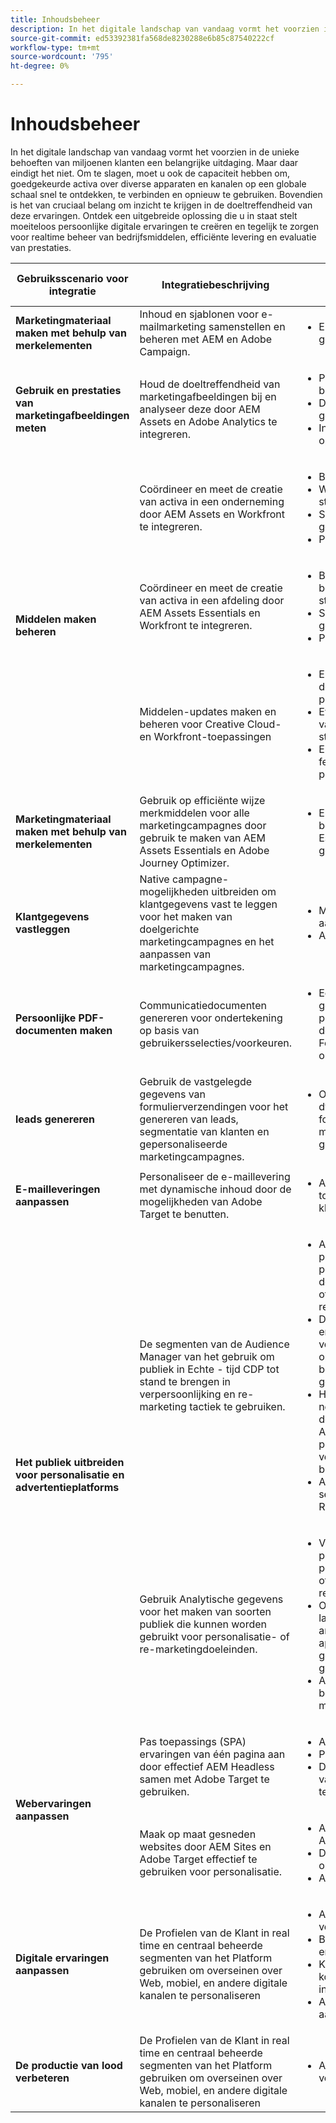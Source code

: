 ```yaml
---
title: Inhoudsbeheer
description: In het digitale landschap van vandaag vormt het voorzien in de unieke behoeften van miljoenen klanten een belangrijke uitdaging. Maar daar eindigt het niet. Om te slagen, moet u ook de capaciteit hebben om, goedgekeurde activa over diverse apparaten en kanalen op een globale schaal snel te ontdekken, te verbinden en opnieuw te gebruiken. Bovendien is het van cruciaal belang om inzicht te krijgen in de doeltreffendheid van deze ervaringen. Ontdek een uitgebreide oplossing die u in staat stelt moeiteloos persoonlijke digitale ervaringen te creëren en tegelijk te zorgen voor realtime beheer van bedrijfsmiddelen, efficiënte levering en evaluatie van prestaties.
source-git-commit: ed53392381fa568de8230288e6b85c87540222cf
workflow-type: tm+mt
source-wordcount: '795'
ht-degree: 0%

---
```



# Inhoudsbeheer

In het digitale landschap van vandaag vormt het voorzien in de unieke behoeften van miljoenen klanten een belangrijke uitdaging. Maar daar eindigt het niet. Om te slagen, moet u ook de capaciteit hebben om, goedgekeurde activa over diverse apparaten en kanalen op een globale schaal snel te ontdekken, te verbinden en opnieuw te gebruiken. Bovendien is het van cruciaal belang om inzicht te krijgen in de doeltreffendheid van deze ervaringen. Ontdek een uitgebreide oplossing die u in staat stelt moeiteloos persoonlijke digitale ervaringen te creëren en tegelijk te zorgen voor realtime beheer van bedrijfsmiddelen, efficiënte levering en evaluatie van prestaties.

<table>
  <thead>
    <tr>
      <th>Gebruiksscenario voor integratie</th>
      <th>Integratiebeschrijving</th>
      <th>Voorbeelden</th>
      <th>Experience Cloud-oplossingen</th>
    </tr>
  </thead>
  <tbody>
    <tr>
      <td><strong>Marketingmateriaal maken met behulp van merkelementen</strong></td>
      <td>
        Inhoud en sjablonen voor e-mailmarketing samenstellen en beheren met AEM en Adobe Campaign.
      </td>
      <td>
        <ul>
          <li>E-mails verzenden die zijn gemaakt met AEM</li>
        </ul>
      </td>
      <td>
        <a
          href="../integrations-between-applications/campaign/campaign-experience-manager.md"
          target="_blank"
          rel="noopener noreferrer"
          >Campagne en AEM</a
        >
      </td>
    </tr>
    <tr>
      <td><strong>Gebruik en prestaties van marketingafbeeldingen meten</strong></td>
      <td>
        Houd de doeltreffendheid van marketingafbeeldingen bij en analyseer deze door AEM Assets en Adobe Analytics te integreren.
      </td>
      <td>
        <ul>
          <li>Prestaties van middelen bijhouden en analyseren</li>
          <li>De betrokkenheid van gebruikers analyseren</li>
          <li>Inhoudsstrategie optimaliseren</li>
        </ul>
      </td>
      <td>
        <a
          href="../integrations-between-applications/experience-manager/experience-manager-analytics.md"
          target="_blank"
          rel="noopener noreferrer"
          >AEM Assets en Analytics</a
        >
      </td>
    </tr>
    <tr>
      <td rowspan="3"><strong>Middelen maken beheren</strong></td>
      <td>
        Coördineer en meet de creatie van activa in een onderneming door AEM Assets en Workfront te integreren.
      </td>
      <td>
        <ul>
          <li>Bedrijfsmiddelenbeheer</li>
          <li>Workflows voor middelen stroomlijnen</li>
          <li>Samenwerking en goedkeuring verbeteren</li>
          <li>Projectbeheer verbeteren</li>
        </ul>
      </td>
      <td>
        <a
          href="../integrations-between-applications/experience-manager/experience-manager-workfront.md"
          target="_blank"
          rel="noopener noreferrer"
          >AEM Assets en Workfront</a
        >
      </td>
    </tr>
    <tr>
      <td>
        Coördineer en meet de creatie van activa in een afdeling door AEM Assets Essentials en Workfront te integreren.
      </td>
      <td>
        <ul>
          <li>Beheer van bedrijfsmiddelen stroomlijnen</li>
          <li>Samenwerking en goedkeuring inschakelen</li>
          <li>Projectbeheer verbeteren</li>
        </ul>
      </td>
      <td>
        <a
          href="../integrations-between-applications/experience-manager/experience-manager-workfront.md"
          target="_blank"
          rel="noopener noreferrer"
          >AEM Assets Essentials en Workfront</a
        >
      </td>
    </tr>
    <tr>
      <td>
        Middelen-updates maken en beheren voor Creative Cloud- en Workfront-toepassingen
      </td>
      <td>
        <ul>
          <li>Elementen uploaden en delen op meerdere platforms</li>
          <li>Evaluatie en goedkeuring van bedrijfsmiddelen starten</li>
          <li>Elementvereisten en feedback op verschillende platforms weergeven</li>
        </ul>
      </td>
      <td>
        <a
          href="../integrations-between-applications/workfront/workfront-creative-cloud.md"
          target="_blank"
          rel="noopener noreferrer"
          >Creative Cloud en Workfront</a
        >
      </td>
    </tr>
    <tr>
      <td><strong>Marketingmateriaal maken met behulp van merkelementen</strong></td>
      <td>
        Gebruik op efficiënte wijze merkmiddelen voor alle marketingcampagnes door gebruik te maken van AEM Assets Essentials en Adobe Journey Optimizer.
      </td>
      <td>
        <ul>
          <li>
            Elementen maken en beheren in AEM Asset Essentials en deze gebruiken in AJO
          </li>
        </ul>
      </td>
      <td>
        <a
          href="../integrations-between-applications/journey-optimizer/journey-optimizer-experience-manager.md"
          target="_blank"
          rel="noopener noreferrer"
          >Adobe Journey Optimizer en AEM Asset Essentials</a
        >
      </td>
    </tr>
    <tr>
      <td><strong>Klantgegevens vastleggen</strong></td>
      <td>
        Native campagne-mogelijkheden uitbreiden om klantgegevens vast te leggen voor het maken van doelgerichte marketingcampagnes en het aanpassen van marketingcampagnes.
      </td>
      <td>
        <ul>
          <li>Maak profielen en verzamel aanvullende informatie.</li>
          <li>Abonnementen</li>
        </ul>
      </td>
      <td>
        <a
          href="../integrations-between-applications/experience-manager/experience-manager-campaign.md"
          target="_blank"
          rel="noopener noreferrer"
          >AEM Forms en Campaign Standard</a
        >
      </td>
    </tr>
    <tr>
      <td><strong>Persoonlijke PDF-documenten maken</strong></td>
      <td>
        Communicatiedocumenten genereren voor ondertekening op basis van gebruikersselecties/voorkeuren.
      </td>
      <td>
        <ul>
          <li>
            Een dynamisch gegenereerde NDA presenteren op basis van de gegevens van een AEM Forms-verzending voor ondertekening
          </li>
        </ul>
      </td>
      <td>
        <a
          href="../integrations-between-applications/experience-manager//experience-manager-acrobat-sign.md"
          target="_blank"
          rel="noopener noreferrer"
          >AEM Forms en Acrobat Sign</a
        >
      </td>
    </tr>
    <tr>
      <td><strong>leads genereren</strong></td>
      <td>
        Gebruik de vastgelegde gegevens van formulierverzendingen voor het genereren van leads, segmentatie van klanten en gepersonaliseerde marketingcampagnes.
      </td>
      <td>
        <ul>
          <li>
            Ontwerp en publiceer dynamische en interactieve formulieren voor web- en mobiele apparaten voor het genereren van leads.
          </li>
        </ul>
      </td>
      <td>
        <a
          href="../integrations-between-applications/experience-manager/experience-manager-marketo.md"
          target="_blank"
          rel="noopener noreferrer"
          >AEM Forms en Marketo</a
        >
      </td>
    </tr>
    <tr>
      <td><strong>E-mailleveringen aanpassen</strong></td>
      <td>
        Personaliseer de e-maillevering met dynamische inhoud door de mogelijkheden van Adobe Target te benutten.
      </td>
      <td>
        <ul>
          <li>Aangepaste aanbiedingen toevoegen aan e-mails van klanten</li>
        </ul>
      </td>
      <td>
        <a
          href="../integrations-between-applications/campaign/campaign-target.md"
          target="_blank"
          rel="noopener noreferrer"
          >Campagne en doel</a
        >
      </td>
    </tr>
    <tr>
      <td rowspan="2"><strong>Het publiek uitbreiden voor personalisatie en advertentieplatforms</strong></td>
      <td>
        De segmenten van de Audience Manager van het gebruik om publiek in Echte - tijd CDP tot stand te brengen in verpersoonlijking en re-marketing tactiek te gebruiken.
      </td>
      <td>
        <ul>
          <li>
            Anonieme digitale publieksgerichtheid en personalisatie uitvoeren op de website, de mobiele app of op ondersteunde reclamekanalen
          </li>
          <li>
            De landingspagina en de ervaringen met voorafgaande verificatie optimaliseren op basis van bekende apparaat- en gedragseigenschappen
          </li>
          <li>
            Hefboomwerking het netwerk van de derdegegevens van de Audience Manager om uw publiek voor het richten verder te verfijnen en uit te breiden
          </li>
          <li>Audience Manager-segmenten delen met RTCDP</li>
        </ul>
      </td>
      <td>
        <a
          href="../integrations-between-applications/aam/aam-rtcdp.md"
          target="_blank"
          rel="noopener noreferrer"
          >Audience Manager en Real-time Customer Data Platform</a
        >
      </td>
    </tr>
    <tr>
      <td>
        Gebruik Analytische gegevens voor het maken van soorten publiek die kunnen worden gebruikt voor personalisatie- of re-marketingdoeleinden.
      </td>
      <td>
        <ul>
          <li>
            Voer digitale publieksgerichte en personalisatie op apparaten of gesteunde reclamekanalen uit.
          </li>
          <li>
            Optimaliseer bekende klant landende pagina's en anonieme ervaringen die op apparaat en gedragsattributen worden gebaseerd.
          </li>
          <li>Activeer het publiek naar bekende kanalen, zoals e-mail en SMS.</li>
        </ul>
      </td>
      <td>
        <a
          href="../integrations-between-applications/analytics/analytics-rtcdp.md"
          target="_blank"
          rel="noopener noreferrer"
          >Analytics en Real-time Customer Data Platform</a
        >
      </td>
    </tr>    
    <tr>
      <td rowspan="2"><strong>Webervaringen aanpassen</strong></td>
      <td>
        Pas toepassings (SPA) ervaringen van één pagina aan door effectief AEM Headless samen met Adobe Target te gebruiken.
      </td>
      <td>
        <ul>
          <li>Aanpassing van één pagina.</li>
          <li>Persoonlijke API-reacties.</li>
          <li>Doelstelling van de levering van inhoud.A/B-testvariaties.</li>
        </ul>
      </td>
      <td>
        <a
          href="../integrations-between-applications/experience-manager/experience-manager-target.md"
          target="_blank"
          rel="noopener noreferrer"
          >Hoofdletters en doel AEM</a
        >
      </td>
    </tr>
    <tr>
      <td>
        Maak op maat gesneden websites door AEM Sites en Adobe Target effectief te gebruiken voor personalisatie.
      </td>
      <td>
        <ul>
          <li>Aanpassing van websites AEM</li>
          <li>De gebruikerservaring optimaliseren.</li>
          <li>A/B-testvariaties.</li>
        </ul>
      </td>
      <td>
        <a
          href="../integrations-between-applications/experience-manager/experience-manager-target.md"
          target="_blank"
          rel="noopener noreferrer"
          >AEM Sites en Target</a
        >
      </td>
    </tr>
    <tr>
      <td><strong>Digitale ervaringen aanpassen</strong></td>
      <td>
        De Profielen van de Klant in real time en centraal beheerde segmenten van het Platform gebruiken om overseinen over Web, mobiel, en andere digitale kanalen te personaliseren
      </td>
      <td>
        <ul>
          <li>Aanpassing van inhoud voor bekende bezoekers</li>
          <li>Betrouwbaarheidsverklaring en deelname vergroten</li>
          <li>Klanten met een risico op koeling identificeren en inschakelen</li>
          <li>Aanpassing in realtime aanbieding</li>
        </ul>
      </td>
      <td>
        <a
          href="../integrations-between-applications/rtcdp/rtcdp-target.md"
          target="_blank"
          rel="noopener noreferrer"
          >Real-time Customer Data Platform en Target</a
        >
      </td>
    </tr>     
    <tr>
      <td><strong>De productie van lood verbeteren</strong></td>
      <td>
        De Profielen van de Klant in real time en centraal beheerde segmenten van het Platform gebruiken om overseinen over Web, mobiel, en andere digitale kanalen te personaliseren
      </td>
      <td>
        <ul>
          <li>Aanpassing van inhoud voor bekende bezoekers</li>
        </ul>
      </td>
      <td>
        <a
          href="../integrations-between-applications/rtcdp/rtcdp-target.md"
          target="_blank"
          rel="noopener noreferrer"
          >Real-time Customer Data Platform en Target</a
        >
      </td>
    </tr>
  </tbody>
</table>

